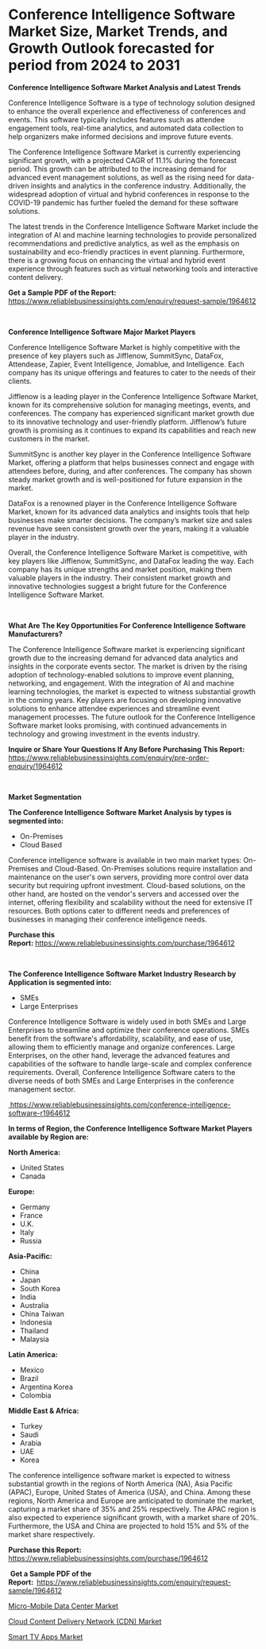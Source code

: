 <p><h1>Conference Intelligence Software Market Size, Market Trends, and Growth Outlook forecasted for period from 2024 to 2031</h1></p><p><strong>Conference Intelligence Software Market Analysis and Latest Trends</strong></p>
<p><p>Conference Intelligence Software is a type of technology solution designed to enhance the overall experience and effectiveness of conferences and events. This software typically includes features such as attendee engagement tools, real-time analytics, and automated data collection to help organizers make informed decisions and improve future events.</p><p>The Conference Intelligence Software Market is currently experiencing significant growth, with a projected CAGR of 11.1% during the forecast period. This growth can be attributed to the increasing demand for advanced event management solutions, as well as the rising need for data-driven insights and analytics in the conference industry. Additionally, the widespread adoption of virtual and hybrid conferences in response to the COVID-19 pandemic has further fueled the demand for these software solutions.</p><p>The latest trends in the Conference Intelligence Software Market include the integration of AI and machine learning technologies to provide personalized recommendations and predictive analytics, as well as the emphasis on sustainability and eco-friendly practices in event planning. Furthermore, there is a growing focus on enhancing the virtual and hybrid event experience through features such as virtual networking tools and interactive content delivery.</p></p>
<p><strong>Get a Sample PDF of the Report:&nbsp;</strong> <a href="https://www.reliablebusinessinsights.com/enquiry/request-sample/1964612">https://www.reliablebusinessinsights.com/enquiry/request-sample/1964612</a></p>
<p>&nbsp;</p>
<p><strong>Conference Intelligence Software Major Market Players</strong></p>
<p><p>Conference Intelligence Software Market is highly competitive with the presence of key players such as Jifflenow, SummitSync, DataFox, Attendease, Zapier, Event Intelligence, Jomablue, and Intelligence. Each company has its unique offerings and features to cater to the needs of their clients.</p><p>Jifflenow is a leading player in the Conference Intelligence Software Market, known for its comprehensive solution for managing meetings, events, and conferences. The company has experienced significant market growth due to its innovative technology and user-friendly platform. Jifflenow’s future growth is promising as it continues to expand its capabilities and reach new customers in the market.</p><p>SummitSync is another key player in the Conference Intelligence Software Market, offering a platform that helps businesses connect and engage with attendees before, during, and after conferences. The company has shown steady market growth and is well-positioned for future expansion in the market.</p><p>DataFox is a renowned player in the Conference Intelligence Software Market, known for its advanced data analytics and insights tools that help businesses make smarter decisions. The company’s market size and sales revenue have seen consistent growth over the years, making it a valuable player in the industry.</p><p>Overall, the Conference Intelligence Software Market is competitive, with key players like Jifflenow, SummitSync, and DataFox leading the way. Each company has its unique strengths and market position, making them valuable players in the industry. Their consistent market growth and innovative technologies suggest a bright future for the Conference Intelligence Software Market.</p></p>
<p>&nbsp;</p>
<p><strong>What Are The Key Opportunities For Conference Intelligence Software Manufacturers?</strong></p>
<p><p>The Conference Intelligence Software market is experiencing significant growth due to the increasing demand for advanced data analytics and insights in the corporate events sector. The market is driven by the rising adoption of technology-enabled solutions to improve event planning, networking, and engagement. With the integration of AI and machine learning technologies, the market is expected to witness substantial growth in the coming years. Key players are focusing on developing innovative solutions to enhance attendee experiences and streamline event management processes. The future outlook for the Conference Intelligence Software market looks promising, with continued advancements in technology and growing investment in the events industry.</p></p>
<p><strong>Inquire or Share Your Questions If Any Before Purchasing This Report:</strong> <a href="https://www.reliablebusinessinsights.com/enquiry/pre-order-enquiry/1964612">https://www.reliablebusinessinsights.com/enquiry/pre-order-enquiry/1964612</a></p>
<p>&nbsp;</p>
<p><strong>Market Segmentation</strong></p>
<p><strong>The Conference Intelligence Software Market Analysis by types is segmented into:</strong></p>
<p><ul><li>On-Premises</li><li>Cloud Based</li></ul></p>
<p><p>Conference intelligence software is available in two main market types: On-Premises and Cloud-Based. On-Premises solutions require installation and maintenance on the user's own servers, providing more control over data security but requiring upfront investment. Cloud-based solutions, on the other hand, are hosted on the vendor's servers and accessed over the internet, offering flexibility and scalability without the need for extensive IT resources. Both options cater to different needs and preferences of businesses in managing their conference intelligence needs.</p></p>
<p><strong>Purchase this Report:&nbsp;</strong><a href="https://www.reliablebusinessinsights.com/purchase/1964612">https://www.reliablebusinessinsights.com/purchase/1964612</a></p>
<p>&nbsp;</p>
<p><strong>The Conference Intelligence Software Market Industry Research by Application is segmented into:</strong></p>
<p><ul><li>SMEs</li><li>Large Enterprises</li></ul></p>
<p><p>Conference Intelligence Software is widely used in both SMEs and Large Enterprises to streamline and optimize their conference operations. SMEs benefit from the software's affordability, scalability, and ease of use, allowing them to efficiently manage and organize conferences. Large Enterprises, on the other hand, leverage the advanced features and capabilities of the software to handle large-scale and complex conference requirements. Overall, Conference Intelligence Software caters to the diverse needs of both SMEs and Large Enterprises in the conference management sector.</p></p>
<p><a href="https://www.reliablebusinessinsights.com/conference-intelligence-software-r1964612">&nbsp;https://www.reliablebusinessinsights.com/conference-intelligence-software-r1964612</a></p>
<p><strong>In terms of Region, the Conference Intelligence Software Market Players available by Region are:</strong></p>
<p>
    <p> <strong> North America: </strong>
        <ul>
            <li>United States</li>
            <li>Canada</li>
        </ul>
        </p> 
    <p> <strong> Europe: </strong>
        <ul>
            <li>Germany</li>
            <li>France</li>
            <li>U.K.</li>
            <li>Italy</li>
            <li>Russia</li>
        </ul>
        </p> 
    <p> <strong> Asia-Pacific: </strong>
        <ul>
            <li>China</li>
            <li>Japan</li>
            <li>South Korea</li>
            <li>India</li>
            <li>Australia</li>
            <li>China Taiwan</li>
            <li>Indonesia</li>
            <li>Thailand</li>
            <li>Malaysia</li>
        </ul>
        </p> 
    <p> <strong> Latin America: </strong>
        <ul>
            <li>Mexico</li>
            <li>Brazil</li>
            <li>Argentina Korea</li>
            <li>Colombia</li>
        </ul>
        </p> 
    <p> <strong> Middle East & Africa: </strong>
        <ul>
            <li>Turkey</li>
            <li>Saudi</li>
            <li>Arabia</li>
            <li>UAE</li>
            <li>Korea</li>
        </ul>
    </p>
    </p>
<p><p>The conference intelligence software market is expected to witness substantial growth in the regions of North America (NA), Asia Pacific (APAC), Europe, United States of America (USA), and China. Among these regions, North America and Europe are anticipated to dominate the market, capturing a market share of 35% and 25% respectively. The APAC region is also expected to experience significant growth, with a market share of 20%. Furthermore, the USA and China are projected to hold 15% and 5% of the market share respectively.</p></p>
<p><strong>Purchase this Report: </strong><a href="https://www.reliablebusinessinsights.com/purchase/1964612">https://www.reliablebusinessinsights.com/purchase/1964612</a></p>
<p>&nbsp;<strong>Get a Sample PDF of the Report:&nbsp;&nbsp;</strong><a href="https://www.reliablebusinessinsights.com/enquiry/request-sample/1964612">https://www.reliablebusinessinsights.com/enquiry/request-sample/1964612</a></p>
<p><strong></strong></p>
<p><p><a href="https://github.com/BryceTownsendr/Market-Research-Report-List-6/blob/main/micro-mobile-data-center-market.md">Micro-Mobile Data Center Market</a></p><p><a href="https://github.com/mahnoor2003/Market-Research-Report-List-5/blob/main/cloud-content-delivery-network-cdn-market.md">Cloud Content Delivery Network (CDN) Market</a></p><p><a href="https://github.com/lawrenceWatkins654/Market-Research-Report-List-1/blob/main/smart-tv-apps-market.md">Smart TV Apps Market</a></p></p>